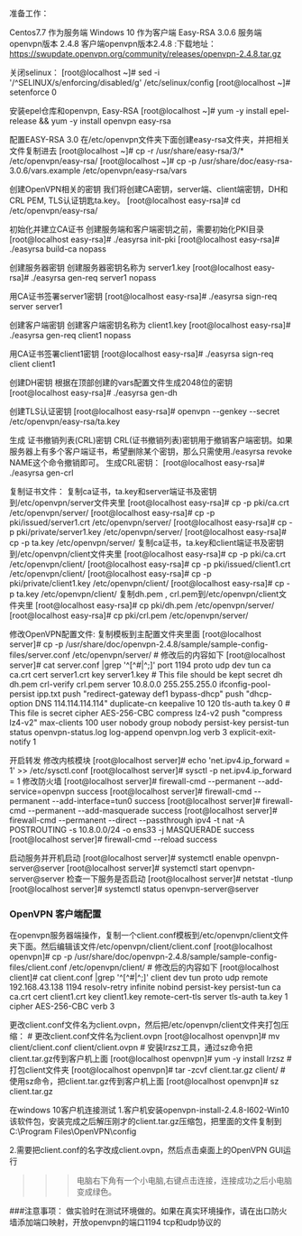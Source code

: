 准备工作：

Centos7.7 作为服务端
Windows 10 作为客户端
Easy-RSA 3.0.6
服务端openvpn版本 2.4.8
客户端openvpn版本2.4.8 :下载地址： https://swupdate.openvpn.org/community/releases/openvpn-2.4.8.tar.gz

关闭selinux：
	[root@localhost ~]# sed -i '/^SELINUX/s/enforcing/disabled/g' /etc/selinux/config
	[root@localhost ~]# setenforce 0

安装epel仓库和openvpn, Easy-RSA
	[root@localhost ~]# yum -y install epel-release && yum -y install openvpn easy-rsa

配置EASY-RSA 3.0
在/etc/openvpn文件夹下面创建easy-rsa文件夹，并把相关文件复制进去
	[root@localhost ~]# cp -r /usr/share/easy-rsa/3/* /etc/openvpn/easy-rsa/
	[root@localhost ~]# cp -p /usr/share/doc/easy-rsa-3.0.6/vars.example /etc/openvpn/easy-rsa/vars

创建OpenVPN相关的密钥
我们将创建CA密钥，server端、client端密钥，DH和CRL PEM, TLS认证钥匙ta.key。
	[root@localhost easy-rsa]# cd /etc/openvpn/easy-rsa/

初始化并建立CA证书
创建服务端和客户端密钥之前，需要初始化PKI目录
	[root@localhost easy-rsa]# ./easyrsa init-pki
	[root@localhost easy-rsa]# ./easyrsa build-ca nopass

创建服务器密钥
创建服务器密钥名称为 server1.key
	[root@localhost easy-rsa]# ./easyrsa gen-req server1 nopass

用CA证书签署server1密钥
	[root@localhost easy-rsa]# ./easyrsa sign-req server server1

创建客户端密钥
创建客户端密钥名称为 client1.key
	[root@localhost easy-rsa]# ./easyrsa gen-req client1 nopass

用CA证书签署client1密钥
	[root@localhost easy-rsa]# ./easyrsa sign-req client client1

创建DH密钥
根据在顶部创建的vars配置文件生成2048位的密钥
	[root@localhost easy-rsa]# ./easyrsa gen-dh

创建TLS认证密钥
	[root@localhost easy-rsa]# openvpn --genkey --secret /etc/openvpn/easy-rsa/ta.key

生成 证书撤销列表(CRL)密钥
CRL(证书撤销列表)密钥用于撤销客户端密钥。如果服务器上有多个客户端证书，希望删除某个密钥，那么只需使用./easyrsa revoke NAME这个命令撤销即可。
生成CRL密钥：
	[root@localhost easy-rsa]# ./easyrsa  gen-crl

复制证书文件：
复制ca证书，ta.key和server端证书及密钥到/etc/openvpn/server文件夹里
	[root@localhost easy-rsa]# cp -p pki/ca.crt /etc/openvpn/server/
	[root@localhost easy-rsa]# cp -p pki/issued/server1.crt /etc/openvpn/server/
	[root@localhost easy-rsa]# cp -p pki/private/server1.key /etc/openvpn/server/
	[root@localhost easy-rsa]# cp -p ta.key /etc/openvpn/server/
	复制ca证书，ta.key和client端证书及密钥到/etc/openvpn/client文件夹里
	[root@localhost easy-rsa]# cp -p pki/ca.crt /etc/openvpn/client/
	[root@localhost easy-rsa]# cp -p pki/issued/client1.crt /etc/openvpn/client/
	[root@localhost easy-rsa]# cp -p pki/private/client1.key /etc/openvpn/client/
	[root@localhost easy-rsa]# cp -p ta.key /etc/openvpn/client/
	复制dh.pem , crl.pem到/etc/openvpn/client文件夹里
	[root@localhost easy-rsa]# cp pki/dh.pem /etc/openvpn/server/
	[root@localhost easy-rsa]# cp pki/crl.pem /etc/openvpn/server/

修改OpenVPN配置文件:
  复制模板到主配置文件夹里面
	[root@localhost server]# cp -p /usr/share/doc/openvpn-2.4.8/sample/sample-config-files/server.conf /etc/openvpn/server/
	# 修改后的内容如下
	[root@localhost server]# cat server.conf |grep '^[^#|^;]'
	port 1194
	proto udp
	dev tun
	ca ca.crt
	cert server1.crt
	key server1.key  # This file should be kept secret
	dh dh.pem
	crl-verify crl.pem
	server 10.8.0.0 255.255.255.0
	ifconfig-pool-persist ipp.txt
	push "redirect-gateway def1 bypass-dhcp"
	push "dhcp-option DNS 114.114.114.114"
	duplicate-cn
	keepalive 10 120
	tls-auth ta.key 0 # This file is secret
	cipher AES-256-CBC
	compress lz4-v2
	push "compress lz4-v2"
	max-clients 100
	user nobody
	group nobody
	persist-key
	persist-tun
	status openvpn-status.log
	log-append  openvpn.log
	verb 3
	explicit-exit-notify 1

开启转发
修改内核模块
	[root@localhost server]# echo 'net.ipv4.ip_forward = 1' >> /etc/sysctl.conf
	[root@localhost server]# sysctl -p
	net.ipv4.ip_forward = 1
修改防火墙
	[root@localhost server]# firewall-cmd --permanent --add-service=openvpn
	success
	[root@localhost server]# firewall-cmd --permanent --add-interface=tun0
	success
	[root@localhost server]# firewall-cmd --permanent --add-masquerade
	success
	[root@localhost server]# firewall-cmd --permanent --direct --passthrough ipv4 -t nat -A POSTROUTING -s  10.8.0.0/24 -o ens33 -j MASQUERADE
	success
	[root@localhost server]# firewall-cmd --reload
	success

启动服务并开机启动
	[root@localhost server]# systemctl enable openvpn-server@server
	[root@localhost server]# systemctl start openvpn-server@server
检查一下服务是否启动
	[root@localhost server]# netstat -tlunp
	[root@localhost server]# systemctl status openvpn-server@server


### OpenVPN 客户端配置

在openvpn服务器端操作，复制一个client.conf模板到/etc/openvpn/client文件夹下面。然后编辑该文件/etc/openvpn/client/client.conf
	[root@localhost openvpn]# cp -p /usr/share/doc/openvpn-2.4.8/sample/sample-config-files/client.conf /etc/openvpn/client/
	# 修改后的内容如下
	[root@localhost client]# cat client.conf |grep '^[^#|^;]'
	client
	dev tun
	proto udp
	remote 192.168.43.138 1194
	resolv-retry infinite
	nobind
	persist-key
	persist-tun
	ca ca.crt
	cert client1.crt
	key client1.key
	remote-cert-tls server
	tls-auth ta.key 1
	cipher AES-256-CBC
	verb 3

更改client.conf文件名为client.ovpn，然后把/etc/openvpn/client文件夹打包压缩：
	# 更改client.conf文件名为client.ovpn
	[root@localhost openvpn]# mv client/client.conf client/client.ovpn
	# 安装lrzsz工具，通过sz命令把 client.tar.gz传到客户机上面
	[root@localhost openvpn]# yum -y install lrzsz
	# 打包client文件夹
	[root@localhost openvpn]# tar -zcvf client.tar.gz client/
	# 使用sz命令，把client.tar.gz传到客户机上面
	[root@localhost openvpn]# sz client.tar.gz


在windows 10客户机连接测试
1.客户机安装openvpn-install-2.4.8-I602-Win10该软件包，安装完成之后解压刚才的client.tar.gz压缩包，把里面的文件复制到C:\Program Files\OpenVPN\config

2.需要把client.conf的名字改成client.ovpn，然后点击桌面上的OpenVPN GUI运行

>>>电脑右下角有一个小电脑,右键点击连接，连接成功之后小电脑变成绿色。


###注意事项：
做实验时在测试环境做的。如果在真实环境操作，请在出口防火墙添加端口映射，开放openvpn的端口1194 tcp和udp协议的